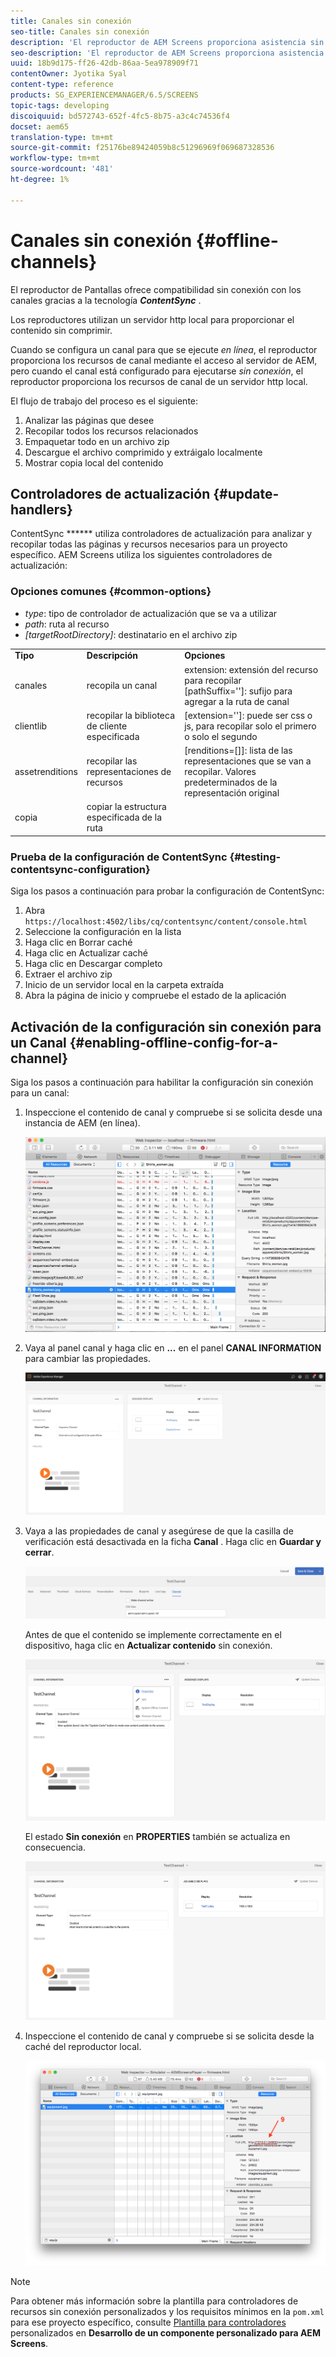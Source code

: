 ```yaml
---
title: Canales sin conexión
seo-title: Canales sin conexión
description: 'El reproductor de AEM Screens proporciona asistencia sin conexión para canales al aprovechar la tecnología ContentSync. Siga esta página para obtener más información sobre los controladores de actualización y la activación de la configuración sin conexión para un canal.  '
seo-description: 'El reproductor de AEM Screens proporciona asistencia sin conexión para canales al aprovechar la tecnología ContentSync. Siga esta página para obtener más información sobre los controladores de actualización y la activación de la configuración sin conexión para un canal.  '
uuid: 18b9d175-ff26-42db-86aa-5ea978909f71
contentOwner: Jyotika Syal
content-type: reference
products: SG_EXPERIENCEMANAGER/6.5/SCREENS
topic-tags: developing
discoiquuid: bd572743-652f-4fc5-8b75-a3c4c74536f4
docset: aem65
translation-type: tm+mt
source-git-commit: f25176be89424059b8c51296969f069687328536
workflow-type: tm+mt
source-wordcount: '481'
ht-degree: 1%

---
```



# Canales sin conexión {#offline-channels}

El reproductor de Pantallas ofrece compatibilidad sin conexión con los canales gracias a la tecnología ***ContentSync*** .

Los reproductores utilizan un servidor http local para proporcionar el contenido sin comprimir.

Cuando se configura un canal para que se ejecute *en línea*, el reproductor proporciona los recursos de canal mediante el acceso al servidor de AEM, pero cuando el canal está configurado para ejecutarse *sin conexión*, el reproductor proporciona los recursos de canal de un servidor http local.

El flujo de trabajo del proceso es el siguiente:

1. Analizar las páginas que desee
1. Recopilar todos los recursos relacionados
1. Empaquetar todo en un archivo zip
1. Descargue el archivo comprimido y extráigalo localmente
1. Mostrar copia local del contenido

## Controladores de actualización {#update-handlers}

ContentSync ****** utiliza controladores de actualización para analizar y recopilar todas las páginas y recursos necesarios para un proyecto específico. AEM Screens utiliza los siguientes controladores de actualización:

### Opciones comunes {#common-options}

* *type*: tipo de controlador de actualización que se va a utilizar
* *path*: ruta al recurso
* *[targetRootDirectory]*: destinatario en el archivo zip

<table>
 <tbody>
  <tr>
   <td><strong>Tipo</strong></td> 
   <td><strong>Descripción</strong></td> 
   <td><strong>Opciones</strong></td> 
  </tr>
  <tr>
   <td>canales</td> 
   <td>recopila un canal</td> 
   <td>extension: extensión del recurso para recopilar<br /> [pathSuffix='']: sufijo para agregar a la ruta de canal<br /> </td> 
  </tr>
  <tr>
   <td>clientlib</td> 
   <td>recopilar la biblioteca de cliente especificada</td> 
   <td>[extension='']: puede ser css o js, para recopilar solo el primero o solo el segundo</td> 
  </tr>
  <tr>
   <td>assetrenditions</td> 
   <td>recopilar las representaciones de recursos</td> 
   <td>[renditions=[]]: lista de las representaciones que se van a recopilar. Valores predeterminados de la representación original</td> 
  </tr>
  <tr>
   <td>copia</td> 
   <td>copiar la estructura especificada de la ruta</td> 
   <td> </td> 
  </tr>
 </tbody>
</table>

### Prueba de la configuración de ContentSync {#testing-contentsync-configuration}

Siga los pasos a continuación para probar la configuración de ContentSync:

1. Abra `https://localhost:4502/libs/cq/contentsync/content/console.html`
1. Seleccione la configuración en la lista
1. Haga clic en Borrar caché
1. Haga clic en Actualizar caché
1. Haga clic en Descargar completo
1. Extraer el archivo zip
1. Inicio de un servidor local en la carpeta extraída
1. Abra la página de inicio y compruebe el estado de la aplicación

## Activación de la configuración sin conexión para un Canal {#enabling-offline-config-for-a-channel}

Siga los pasos a continuación para habilitar la configuración sin conexión para un canal:

1. Inspeccione el contenido de canal y compruebe si se solicita desde una instancia de AEM (en línea).

   ![chlimage_1-24](assets/chlimage_1-24.png)

1. Vaya al panel canal y haga clic en **...** en el panel **CANAL INFORMATION** para cambiar las propiedades.

   ![chlimage_1-25](assets/chlimage_1-25.png)

1. Vaya a las propiedades de canal y asegúrese de que la casilla de verificación está desactivada en la ficha **Canal** . Haga clic en **Guardar y cerrar**.

   ![screen_shot_2017-12-19at122422pm](assets/screen_shot_2017-12-19at122422pm.png)

   Antes de que el contenido se implemente correctamente en el dispositivo, haga clic en **Actualizar contenido** sin conexión.

   ![screen_shot_2017-12-19at122637pm](assets/screen_shot_2017-12-19at122637pm.png)

   El estado **Sin conexión** en **PROPERTIES** también se actualiza en consecuencia.

   ![screen_shot_2017-12-19at124735pm](assets/screen_shot_2017-12-19at124735pm.png)

1. Inspeccione el contenido de canal y compruebe si se solicita desde la caché del reproductor local.

   ![chlimage_1-26](assets/chlimage_1-26.png)

>[!NOTE]
>
>Para obtener más información sobre la plantilla para controladores de recursos sin conexión personalizados y los requisitos mínimos en la `pom.xml` para ese proyecto específico, consulte [Plantilla para controladores](/help/user-guide/developing-custom-component-tutorial-develop.md#custom-handlers) personalizados en **Desarrollo de un componente personalizado para AEM Screens**.